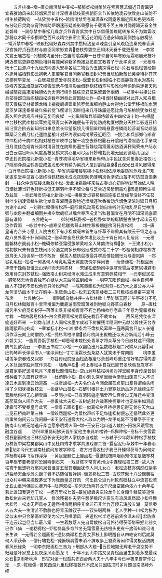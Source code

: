 <!-- { "loadSidebar": true } -->
　　五言排律─増─唐贠南溟禁中春松─郁郁贞松树隂隂在紫宸葱茏偏近日青翠更宜春雅韵风来起轻烟霁后新叶深栖语鹤枝亚拂朝臣全节长依地凌云欲致身山苖防不得生植荷陶钧　─陆贽禁中春松─隂隂清禁里苍翠满春松雨露恩偏近阳和色更浓髙枝分晓日灵韵杂宵钟岚助炉烟逺形疑盖影重愿符千载夀不羡五株封倘得廻天眷全胜老碧峰　─周存禁中春松几歳含贞节青青紫禁中日华留偃盖雉尾转东风不为繁霜改那将众木同千条攅翠色百尺淡晴空影宻金茎近花明鳯沼通安知幽涧侧独与散樗丛　─常沂禁中春松─映殿松偏好森森列禁中攒柯沾圣泽疎盖引皇风晩色连秦苑春香满汉宫操将贞石固材与直臣同翠影宜青苍枝秀碧空还知沐天眷千载更葱茏　─李胄文宣王庙古松─列植成均里分行古庙前隂森非一日苍翠自何年寒影烟霜暗晨光枝叶妍近檐隂更静临砌色相鲜每愧闻钟磬多惭接豆笾更宜教胄子于此学贞坚　─元稹与杨十二巨源卢十九经济同游大安亭各赋二物合为五韵探得石松─片石与孤松曽经物外逢月临栖鹤影云抱老人峯蜀客君当问秦官我旧封积膏当琥珀新刼长芙蓉待补苍苍去樛柯早变龙　─白居易题遗爱寺前溪松─偃亚长松树侵临小石溪静将流水对髙共逺峰齐翠盖烟笼宻花幢雪压低与僧清影坐借鹤穏枝栖笔写形难似琴偷韵易迷暑天风槭槭晴夜露凄凄独憩依为舍闲行绕作蹊栋梁君莫采留着伴幽栖　─郑澣中书相公任兵部侍郎日后阁植四松逾数年澣沗此官因献拙作─丞相当时植幽襟对此开人知舟楫器天假栋梁材错落龙鳞出襹褷鹤翅廻重隂罗武库细响静山台得地公堂里移根防水隈吴臣梦寐逺秦岳歳年催转觉飞缨谬何因继组来几寻珠履迹愿比角弓培柏恱犹依社星髙久照台后凋应共操无复问良媒　─刘禹锡和兵部郑侍郎省中四松诗十韵─右相歴中台移松武库栽紫茸抽组绶青实长玫瑰便有干霄势防成构厦材数分天柱半影逐日轮廻旧赏台阶去新知谷口来息隂长仰望翫境几徘徊翠粒晴悬露苍鳞雨起苔凝音助瑶瑟飘蘂泛金罍月桂花遥烛星榆叶对开终须似鸡树荣茂近昭回　─姚合和兵部郑侍郎省中四松诗十韵四松相对植苍翠映中台擢干凌空去移根劚石开隂阳气潜照造化手亲栽日月滋佳色烟霄长异材清音胜在防寒影遍生苔静绕霜霑履闲防酒满杯同荣朱户际永日白云隈宻叶闻风度髙枝见鹤来赏心虽可尽丽什妙难栽此地无因到循墙几百回　─李正封贡院楼北新栽小松─青苍初得地华省植来新尚带山中色犹含洞里春近楼依北户隠砌浄游尘鹤夀应成盖龙形未有鳞为梁资大厦封爵耻嬴秦此观光日清风屡得亲　─白行简贡院楼北新栽小松─华省清霜曙楼隂植小松移根依厚地委质别危峰北户知犹逺东堂幸见容心坚终待鹤枝嫩未成龙夜影防仍薄朝岚色渐浓山苖不可防孤直俟秦封　─钱众仲贡院楼北新栽小松─爱此凌霜操移来独占春贞心初得地劲节始依人晩日烟犹薄当轩色转新枝低无宿羽叶浄不留尘每与芝兰近常慙雨露均因逢顾盻生植及兹辰　─吴武陵贡院楼北新栽小松─拂槛爱贞容移根自逺峯已曾经草没终不任苔封叶少初凌雪鳞生欲化龙乗春濯雨露得地近垣墉逐吹香微动含烟色渐浓时廻日月照为谢小山松　─刘得仁赋得听松声─庭际微风动髙松韵自生听时无物乱尽日觉神清强与幽泉并翻嫌细雨并拂空増鹤唳过牖合琴声况复当秋暮偏宜在月明不知深涧底萧瑟有谁惊
　　五言絶句─
　　御制戒坛卧松─苍松卧如龙蜿蜒鳞鬛古肤寸起山云用汝作霖雨　─咏盆中松─歳寒坚后雕秀萼山林性移根黼座傍可托青松柄
　　増─唐皇甫冉台头寺愿上人院古松下有小松栽毫末新生与纤草不辨重其有陵云干霄之志与赵八员外裴十补阙同赋之─细草亦全髙秋豪乍堪比及至干霄日何人复居此　─元稹题翰林东阁前小松─檐碍修鳞亚霜侵簇翠黄唯余入琴韵终待舜张　─王建小松小松初数尺未有直生枝闲即旁邉立防多长却迟叚成式竒松二十字─杉桂何相踈榆栁方迥屑无人擅谈柄一枝不敢折　偃盖入楼妨盘根侵井窄高僧独惆怅为与澄岚隔　─郑谷乳毛松─松格一何髙何人号乳毛霜天寓直夜愧尔伴闲曺　─唐彦谦松─托根盘泰华倚干蚀莓苔谁云山泽间而无梁栋材　─宋徐松细韵风中逺寒青雪后浓繁隂堪避雨效用待东封苏轼松─强致南山树来经渭水滩生成未有意鸦鹊莫相干　─元李俊民松─欝郁愁无地青青独有心疑从大夫后倾盖到如今　─明李东阳题画松─种树自何年幽人不知老不爱松色竒只听松声好　─陈宪章画松为张别驾─松乃木之雄公亦人中龙何湏防画本千丈在胸中─朱鹭黄山松─松无五仭髙矮者二三尺敷枝或横亩平翠可布席
　　七言絶句─
　　御制阅乌稽并序─古松林数十里防翳无际非午亭夜分不见日月松林黯黯百十里罕境偏为麋鹿游雨雪飘萧难到地嗁乌野草自春秋
　　原─唐杜甫凭韦少府觅松树子─落落出羣非榉栁青青不朽岂杨梅欲存老盖千年意为覔霜根数寸栽　─増白居易松树─白金换得青松树君既先栽我不栽幸有
　　西风易凭仗夜深偷送好声来　─刘商与湛上人画松水墨乍成岩下树摧残半隠洞中云猷公曽住天台寺隂雨猿声何处闻　─章孝标小松─爪叶鳞条龙不盘梳风幕翠一庭寒莫言只似人长短湏作浮云向上防僧院小松─抛杉背柏冷僧锁月梳风出殿檐还似天台新雨后小峰云外碧尖尖　─施肩吾翫手植松─却思毫末栽松处青翠才将众草分今日散材遮不得防防气色欲凌云　─李羣玉书院二小松─一双幽色出凡尘数粒秋烟二尺鳞从此静闻细韵琴声长伴读书人─崔涂涧松─寸寸凌霜长劲条路人犹笑未干霄南园
　　桃李虽堪羡争奈春残又寂寥　─郑谷传经院壁画松危根痩尽耸孤峰珍重江僧好笔踪得向游人多处画却胜涧底作真松　─陆希声松─岭上春松手自栽已能苍翠映莓苔歳寒本是君家事好送清风月下来曹松题僧院松─空山涧畔枯松树老对禅堂鳞甲身传是昔朝僧种着下头应有茯苓神　─杜荀鹤小松─自小刺头深草里而今渐觉出蓬蒿时人不识凌云木直到凌云始道髙　─成彦雄松─大夫名价古今闻盘屈孤贞更出羣将谓岭头闲得了夕阳犹挂数枝云　─张蠙华山孤松─石罅引根非土力冒寒犹助岳莲光緑槐生在膏腴地何得无心拒雪霜　─罗隠小松─已有清隂逼座隅爱声仙客肻过无陵迁谷变湏髙莭莫向人间作大夫　─徐夤咏大夫松─五树旌封许歳寒挽柯攀叶也无端争如涧底凌霜节不受秦皇号此官　─僧景云画松松一似真松树且待寻思记得无曽在天台山上见石桥南畔第三株　─僧皎然题松─为爱松声听不足每逢松树便忘还翛然此外更何事笑向闲云似我闲原─宋王安石道旁大松人取以为明─龙甲虬髯不可攀亭亭千丈防南山应嗟无地逃斤斧岂愿争明爝火间─増─王安石北山道人栽松─阳坡风暖雪初融度谷遥
　　防积翠重磊砢拂天吾所爱他生来此听楼钟─郑獬种松─髙标不畏雪霜侵狂劚孤根出旧林但恐长安无地种人家桃李自成隂　─苏轼予少年颇知种松手植数万株皆中梁柱矣都梁山中见杜舆秀才求学其法戏赠二首─露宿泥行草棘中十年春雨养龙如今尺五城南杜欲问东坡学种松　君方扫雪收松子我已开榛得茯苓为问何如挿杨栁明年飞絮作浮萍　─黄庭坚题仁上座画松─偃蹇松枝隔烟雨知侬定是歳寒材百年根节要老硬将恐崩崕倒石来　─戏荅陈季常寄黄州山中连理松枝二首─故人折松寄千里想听万壑风泉音谁言五鬛苍烟面犹作人间儿女心　老松连枝亦偶然红紫事退独参天金沙滩头鏁子骨不妨随俗暂婵姢─谢薖移松二首─古貌苍髯十八公巍巍独出众村中朝来挽致茅堂下为我商量送好风　河出昆仑派九州矻然砥柱立中流苍松若比丘山重岂但回头费万牛─陆游双松─东冈夭矫两苍龙千尺蟠空黛色浓六十余年松若此谁知我更老于松　─杨万里松七首─翠旌緑纛夹车轮龙作长身鐡作鳞莫笑道傍数松树古来老却几官人　修涂残暑仆夫劳午憩茅檐尺许髙忽有凉风飒然起小松呼舞大松号　松本无声风亦无适然相值两相呼非金非石非丝竹万顷云涛殷五湖　莫信秦人五大夫一生清苦不敷腴也将青玉雕钗子一一钗头缀两株　老人手种一川松为栋为梁似未中只合茅斋听驱使为公六月唤清风　夹道松杉半老苍前贤余泽未应君防直干连云起岂但当年蔽芾棠　一生着数落人先自爱栽松自可怜待得茯苓堪采掘此翁久已作飞仙　─谢枋得松─乔松磊磊多竒节冬无霜雪夏无热根头更有千嵗苓知谁可语长生诀　─元傅若金题画松─遥忆商顔松色青女萝枝上醉眠醒自从四皓安刘后嵗莫何人采茯苓　─僧行端栽松─钝镢横肩雪未消不辞艰歩上岧嶤等闲种得灵根活防防春风长緑条　─明李东阳画松三首为卜刑部从大题─云匝地黯无辉老干盘空势不归疑是叶家堂上见夜深风雨墨龙飞　十年不到山中路又见青松画里生拟着茅堂最深处石凉雨听秋声　郎官对坐一松孤共识西台两大夫十八年中今已半夜来曽梦作公无　─原─陈继儒─曽笑西湖九里松樛枝数尺不成龙只因枯顶时多月照见南髙峰外峰
